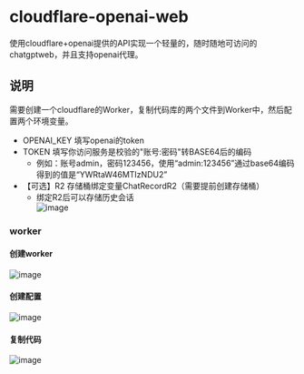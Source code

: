 # cloudflare-openai-web
使用cloudflare+openai提供的API实现一个轻量的，随时随地可访问的chatgptweb，并且支持openai代理。

## 说明
需要创建一个cloudflare的Worker，复制代码库的两个文件到Worker中，然后配置两个环境变量。
* OPENAI_KEY 填写openai的token
* TOKEN 填写你访问服务是校验的"账号:密码"转BASE64后的编码
  * 例如：账号admin，密码123456，使用“admin:123456”通过base64编码得到的值是“YWRtaW46MTIzNDU2”
* 【可选】R2 存储桶绑定变量ChatRecordR2（需要提前创建存储桶）
  * 绑定R2后可以存储历史会话   
![image](https://github.com/realqiyan/cloudflare-openai-web/assets/4379546/63400014-9f75-4709-a143-77d8be0e8c46)


### worker
#### 创建worker
![image](https://github.com/realqiyan/cloudflare-chatgptweb/assets/4379546/f996bd83-29e5-405c-b9c3-5e5773ada15e)

#### 创建配置
![image](https://github.com/realqiyan/cloudflare-chatgptweb/assets/4379546/cb899af1-31f2-427b-b6b1-1b78c9a2b480)

#### 复制代码
![image](https://github.com/realqiyan/cloudflare-chatgptweb/assets/4379546/84827c21-95fd-4223-a9b0-6751b85180b6)

